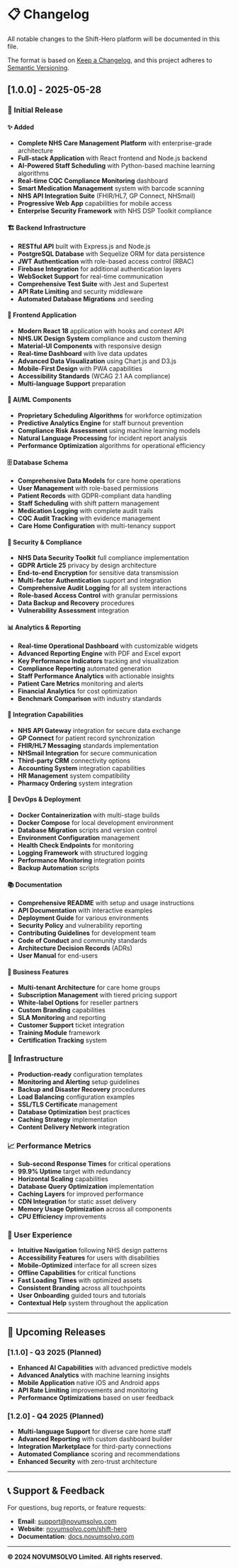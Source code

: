# 📋 Changelog

All notable changes to the Shift-Hero platform will be documented in this file.

The format is based on [Keep a Changelog](https://keepachangelog.com/en/1.0.0/),
and this project adheres to [Semantic Versioning](https://semver.org/spec/v2.0.0.html).

## [1.0.0] - 2025-05-28

### 🎉 Initial Release

#### ✨ Added
- **Complete NHS Care Management Platform** with enterprise-grade architecture
- **Full-stack Application** with React frontend and Node.js backend
- **AI-Powered Staff Scheduling** with Python-based machine learning algorithms
- **Real-time CQC Compliance Monitoring** dashboard
- **Smart Medication Management** system with barcode scanning
- **NHS API Integration Suite** (FHIR/HL7, GP Connect, NHSmail)
- **Progressive Web App** capabilities for mobile access
- **Enterprise Security Framework** with NHS DSP Toolkit compliance

#### 🏗️ Backend Infrastructure
- **RESTful API** built with Express.js and Node.js
- **PostgreSQL Database** with Sequelize ORM for data persistence
- **JWT Authentication** with role-based access control (RBAC)
- **Firebase Integration** for additional authentication layers
- **WebSocket Support** for real-time communication
- **Comprehensive Test Suite** with Jest and Supertest
- **API Rate Limiting** and security middleware
- **Automated Database Migrations** and seeding

#### 🎨 Frontend Application
- **Modern React 18** application with hooks and context API
- **NHS.UK Design System** compliance and custom theming
- **Material-UI Components** with responsive design
- **Real-time Dashboard** with live data updates
- **Advanced Data Visualization** using Chart.js and D3.js
- **Mobile-First Design** with PWA capabilities
- **Accessibility Standards** (WCAG 2.1 AA compliance)
- **Multi-language Support** preparation

#### 🤖 AI/ML Components
- **Proprietary Scheduling Algorithms** for workforce optimization
- **Predictive Analytics Engine** for staff burnout prevention
- **Compliance Risk Assessment** using machine learning models
- **Natural Language Processing** for incident report analysis
- **Performance Optimization** algorithms for operational efficiency

#### 🗄️ Database Schema
- **Comprehensive Data Models** for care home operations
- **User Management** with role-based permissions
- **Patient Records** with GDPR-compliant data handling
- **Staff Scheduling** with shift pattern management
- **Medication Logging** with complete audit trails
- **CQC Audit Tracking** with evidence management
- **Care Home Configuration** with multi-tenancy support

#### 🔐 Security & Compliance
- **NHS Data Security Toolkit** full compliance implementation
- **GDPR Article 25** privacy by design architecture
- **End-to-end Encryption** for sensitive data transmission
- **Multi-factor Authentication** support and integration
- **Comprehensive Audit Logging** for all system interactions
- **Role-based Access Control** with granular permissions
- **Data Backup and Recovery** procedures
- **Vulnerability Assessment** integration

#### 📊 Analytics & Reporting
- **Real-time Operational Dashboard** with customizable widgets
- **Advanced Reporting Engine** with PDF and Excel export
- **Key Performance Indicators** tracking and visualization
- **Compliance Reporting** automated generation
- **Staff Performance Analytics** with actionable insights
- **Patient Care Metrics** monitoring and alerts
- **Financial Analytics** for cost optimization
- **Benchmark Comparison** with industry standards

#### 🔗 Integration Capabilities
- **NHS API Gateway** integration for secure data exchange
- **GP Connect** for patient record synchronization
- **FHIR/HL7 Messaging** standards implementation
- **NHSmail Integration** for secure communication
- **Third-party CRM** connectivity options
- **Accounting System** integration capabilities
- **HR Management** system compatibility
- **Pharmacy Ordering** system integration

#### 🐳 DevOps & Deployment
- **Docker Containerization** with multi-stage builds
- **Docker Compose** for local development environment
- **Database Migration** scripts and version control
- **Environment Configuration** management
- **Health Check Endpoints** for monitoring
- **Logging Framework** with structured logging
- **Performance Monitoring** integration points
- **Backup Automation** scripts

#### 📚 Documentation
- **Comprehensive README** with setup and usage instructions
- **API Documentation** with interactive examples
- **Deployment Guide** for various environments
- **Security Policy** and vulnerability reporting
- **Contributing Guidelines** for development team
- **Code of Conduct** and community standards
- **Architecture Decision Records** (ADRs)
- **User Manual** for end-users

#### 🎯 Business Features
- **Multi-tenant Architecture** for care home groups
- **Subscription Management** with tiered pricing support
- **White-label Options** for reseller partners
- **Custom Branding** capabilities
- **SLA Monitoring** and reporting
- **Customer Support** ticket integration
- **Training Module** framework
- **Certification Tracking** system

### 🔄 Infrastructure
- **Production-ready** configuration templates
- **Monitoring and Alerting** setup guidelines
- **Backup and Disaster Recovery** procedures
- **Load Balancing** configuration examples
- **SSL/TLS Certificate** management
- **Database Optimization** best practices
- **Caching Strategy** implementation
- **Content Delivery Network** integration

### 📈 Performance Metrics
- **Sub-second Response Times** for critical operations
- **99.9% Uptime** target with redundancy
- **Horizontal Scaling** capabilities
- **Database Query Optimization** implementation
- **Caching Layers** for improved performance
- **CDN Integration** for static asset delivery
- **Memory Usage Optimization** across all components
- **CPU Efficiency** improvements

### 🎨 User Experience
- **Intuitive Navigation** following NHS design patterns
- **Accessibility Features** for users with disabilities
- **Mobile-Optimized** interface for all screen sizes
- **Offline Capabilities** for critical functions
- **Fast Loading Times** with optimized assets
- **Consistent Branding** across all touchpoints
- **User Onboarding** guided tours and tutorials
- **Contextual Help** system throughout the application

---

## 🚀 Upcoming Releases

### [1.1.0] - Q3 2025 (Planned)
- **Enhanced AI Capabilities** with advanced predictive models
- **Advanced Analytics** with machine learning insights
- **Mobile Application** native iOS and Android apps
- **API Rate Limiting** improvements and monitoring
- **Performance Optimizations** based on user feedback

### [1.2.0] - Q4 2025 (Planned)
- **Multi-language Support** for diverse care home staff
- **Advanced Reporting** with custom dashboard builder
- **Integration Marketplace** for third-party connections
- **Automated Compliance** scoring and recommendations
- **Enhanced Security** with zero-trust architecture

---

## 📞 Support & Feedback

For questions, bug reports, or feature requests:

- **Email**: support@novumsolvo.com
- **Website**: [novumsolvo.com/shift-hero](https://novumsolvo.com/shift-hero)
- **Documentation**: [docs.novumsolvo.com](https://docs.novumsolvo.com)

---

**© 2024 NOVUMSOLVO Limited. All rights reserved.**
